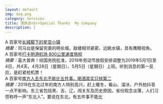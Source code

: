 ```yaml
---
layout: default
img: dog.png
category: Services
title: 漂旅迹<br>Special Thanks  My Company
description: |
---
```

 A 百家号[长城脚下的星空小镇](https://dwz.cn/hOzwYqXB) <br>
         <em>摘要：</em>司马台是保留完善的明长城，敌楼相邻紧密，远眺水镇，具有鹰眼视角。<br>
 A 百家号[打卡明港机场 800公里速度旅程](https://dwz.cn/8QskvIDX) <br>
         <em>摘要：</em>喜大普奔！经国务院批准，2019年劳动节放假安排调整为2019年5月1日至4日，共4天。4月28日（星期日）、5月5日（星期日）上班。听到消息的第一反应，是赶紧抢机票！<br>
 A 百家号[南方人去东北不能比五件事，喝酒其实只排第二](https://dwz.cn/r11fwA7F) <br>
         <em>摘要：</em>2019在东北过年的南方人特别高兴，赶上暖冬，看山、溜冰、户外拍抖音一点不影响。东三省包括黑、吉、辽，闯关东及历史原因，省份观念淡薄，人们习惯称呼一声“东北人”。要说在东北，有五件事不能比<br>